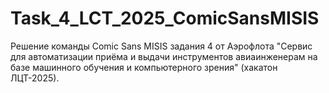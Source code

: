 # Task_4_LCT_2025_ComicSansMISIS
Решение команды Comic Sans MISIS задания 4 от Аэрофлота "Сервис для автоматизации приёма и выдачи инструментов авиаинженерам на базе машинного обучения и компьютерного зрения" (хакатон ЛЦТ-2025).
